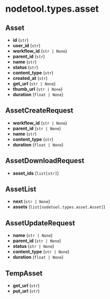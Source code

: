 # nodetool.types.asset

## Asset

- **id** (`str`)
- **user_id** (`str`)
- **workflow_id** (`str | None`)
- **parent_id** (`str`)
- **name** (`str`)
- **status** (`str`)
- **content_type** (`str`)
- **created_at** (`str`)
- **get_url** (`str | None`)
- **thumb_url** (`str | None`)
- **duration** (`float | None`)

## AssetCreateRequest

- **workflow_id** (`str | None`)
- **parent_id** (`str | None`)
- **name** (`str`)
- **content_type** (`str`)
- **duration** (`float | None`)

## AssetDownloadRequest

- **asset_ids** (`list[str]`)

## AssetList

- **next** (`str | None`)
- **assets** (`list[nodetool.types.asset.Asset]`)

## AssetUpdateRequest

- **name** (`str | None`)
- **parent_id** (`str | None`)
- **status** (`str | None`)
- **content_type** (`str | None`)
- **duration** (`float | None`)

## TempAsset

- **get_url** (`str`)
- **put_url** (`str`)

